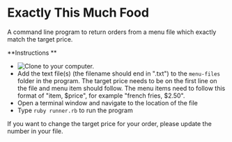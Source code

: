 # Exactly This Much Food

A command line program to return orders from a menu file which exactly match the target price. 

**Instructions **

* ![Clone](https://help.github.com/articles/cloning-a-repository/) to your computer.
* Add the text file(s) (the filename should end in ".txt") to the `menu-files` folder in the program.  The target price needs to be on the first line on the file and menu item should follow.  The menu items need to follow this format of "item, $price", for example "french fries, $2.50".  
* Open a terminal window and navigate to the location of the file
* Type `ruby runner.rb` to run the program


If you want to change the target price for your order, please update the number in your file. 





